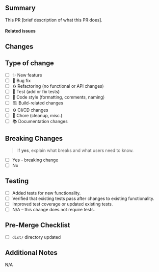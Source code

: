 ## Summary

<!--
Briefly explain the purpose of this PR and what it addresses.
-->

This PR [brief description of what this PR does].

#### Related issues

<!--
Use "Fixes #123" to auto-close the issue when this PR is merged.
Use "Related to #123" if this PR is connected but does not close the issue.

Examples:
- Fixes #NUM
- Fixes #NUM
- Related to #NUM
-->

## Changes

<!--
List the key changes in this PR.
Use bullet points to improve readability.

Examples:
- Added user authentication service
- Updated API documentation
- Fixed memory leak in data processor
-->

## Type of change

<!--
Select all types that apply to this PR.
-->

- [ ] ✨ New feature
- [ ] 🐛 Bug fix
- [ ] ♻️ Refactoring (no functional or API changes)
- [ ] 🧪 Test (add or fix tests)
- [ ] 🎨 Code style (formatting, comments, naming)
- [ ] 🏗️ Build-related changes
- [ ] ⚙️ CI/CD changes
- [ ] 🧹 Chore (cleanup, misc.)
- [ ] 📚 Documentation changes

## Breaking Changes

<!--
Does this PR introduce breaking changes to the API or behavior?
Check "Yes" only if existing users must change their usage.
-->

> If **yes**, explain what breaks and what users need to know.

- [ ] Yes - breaking change
- [ ] No

## Testing

<!--
Please check all applicable boxes.
-->

- [ ] Added tests for new functionality.
- [ ] Verified that existing tests pass after changes to existing functionality.
- [ ] Improved test coverage or updated existing tests.
- [ ] N/A – this change does not require tests.

## Pre-Merge Checklist

<!--
Tasks that must be completed before merging.

Examples:
- [ ] Documentation updated
- [ ] Changelog updated
-->

- [ ] `dist/` directory updated

## Additional Notes

<!--
Optional: Add any context, screenshots, or discussion points for reviewers.
-->

N/A

<!-- Created by: hoho4190 -->
